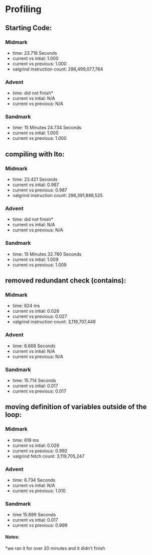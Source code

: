 # Profiling

## Starting Code:

### Midmark
- time: 23.718 Seconds
- current vs intial: 1.000
- current vs previous: 1.000
- valgrind instruction count: 296,499,077,764

### Advent
- time: did not finish*
- current vs intial: N/A
- current vs previous: N/A

### Sandmark
- time: 15 Minutes 24.734 Seconds
- current vs intial: 1.000
- current vs previous: 1.000

## compiling with lto:

### Midmark
- time: 23.421 Seconds
- current vs intial: 0.987
- current vs previous: 0.987
- valgrind instruction count: 296,391,886,525

### Advent
- time: did not finish*
- current vs intial: N/A
- current vs previous: N/A

### Sandmark
- time: 15 Minutes 32.780 Seconds
- current vs intial: 1.009
- current vs previous: 1.009

## removed redundant check (contains):

### Midmark
- time: 624 ms
- current vs intial: 0.026
- current vs previous: 0.027
- valgrind instruction count: 3,119,707,449

### Advent
- time: 6.668 Seconds
- current vs intial: N/A
- current vs previous: N/A

### Sandmark
- time: 15.714 Seconds
- current vs intial: 0.017
- current vs previous: 0.017

## moving definition of variables outside of the loop:

### Midmark
- time: 619 ms
- current vs intial: 0.026
- current vs previous: 0.992
- valgrind fetch count: 3,119,705,247

### Advent
- time: 6.734 Seconds
- current vs intial: N/A
- current vs previous: 1.010

### Sandmark
- time 15.699 Seconds
- current vs intial: 0.017
- current vs previous: 0.999

#### Notes:
*we ran it for over 20 minutes and it didn't finish